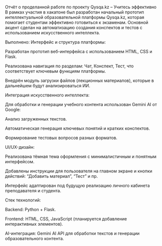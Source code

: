Отчёт о проделанной работе по проекту Qysqa.kz – Учитесь эффективно
В рамках участия в хакатоне был разработан начальный прототип интеллектуальной образовательной платформы Qysqa.kz, которая помогает студентам эффективно готовиться к экзаменам. Основной акцент сделан на автоматизацию создания конспектов и тестов с использованием искусственного интеллекта.

Выполнено:
Интерфейс и структура платформы:

Разработан прототип веб-интерфейса с использованием HTML, CSS и Flask.

Реализована навигация по разделам: Чат, Конспект, Тест, что соответствует ключевым функциям платформы.

Внедрён модуль загрузки файлов (лекционных материалов), которые в дальнейшем будут анализироваться ИИ.

Интеграция искусственного интеллекта:

Для обработки и генерации учебного контента использован Gemini AI от Google:

Анализ загруженных текстов.

Автоматическая генерация ключевых понятий и кратких конспектов.

Формирование тестовых вопросов разных форматов.

UI/UX-дизайн:

Реализована тёмная тема оформления с минималистичным и понятным интерфейсом.

Добавлены инструкции для пользователя на главном экране и кнопки действий: “Добавить материал”, “Тест” и пр.

Интерфейс адаптирован под будущую реализацию личного кабинета преподавателя и студента.

Стек технологий:

Backend: Python + Flask.

Frontend: HTML, CSS, JavaScript (планируется добавление интерактивных элементов).

AI-интеграция: Gemini AI API для обработки текстов и генерации образовательного контента.
